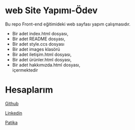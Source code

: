 <h1>web Site Yapımı-Ödev</h1>
 
 <p>Bu repo Front-end eğitimideki web sayfası yapım çalışmasıdır. 
    <ul> 
        <li> Bir adet index.html dosyası,</li>
        <li> Bir adet README dosyası,</li>
        <li> Bir adet style.ccs dosyası </li> 
        <li> Bir adet images klasörü </li>
        <li> Bir adet iletişim.html dosyası,</li>
        <li> Bir adet ürünler.html dosyası,</li>
        <li> Bir adet hakkımızda.html dosyası,</li>içermektedir
    </ul>
 </p>

 <h1>Hesaplarım</h1>
 
  [Github](https://github.com/seyidozarslann)

  [Linkedin](https://www.linkedin.com/in/seyid-%C3%B6zarslan-77aa83220/)

  [Patika](https://app.patika.dev/seyid)